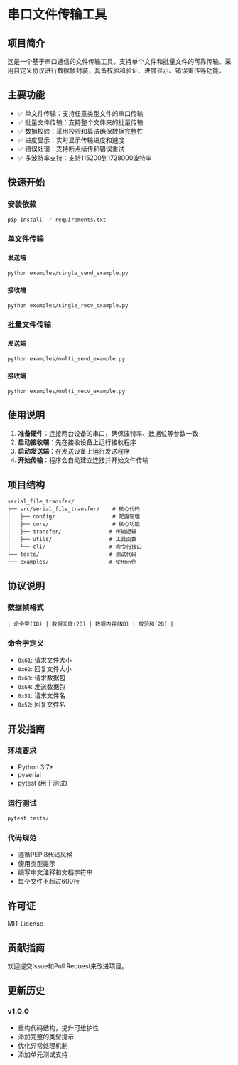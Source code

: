 # 串口文件传输工具

## 项目简介

这是一个基于串口通信的文件传输工具，支持单个文件和批量文件的可靠传输。采用自定义协议进行数据帧封装，具备校验和验证、进度显示、错误重传等功能。

## 主要功能

- ✅ 单文件传输：支持任意类型文件的串口传输
- ✅ 批量文件传输：支持整个文件夹的批量传输
- ✅ 数据校验：采用校验和算法确保数据完整性
- ✅ 进度显示：实时显示传输进度和速度
- ✅ 错误处理：支持断点续传和错误重试
- ✅ 多波特率支持：支持115200到1728000波特率

## 快速开始

### 安装依赖

```bash
pip install -r requirements.txt
```

### 单文件传输

#### 发送端

```bash
python examples/single_send_example.py
```

#### 接收端

```bash
python examples/single_recv_example.py
```

### 批量文件传输

#### 发送端

```bash
python examples/multi_send_example.py
```

#### 接收端

```bash
python examples/multi_recv_example.py
```

## 使用说明

1. **准备硬件**：连接两台设备的串口，确保波特率、数据位等参数一致
2. **启动接收端**：先在接收设备上运行接收程序
3. **启动发送端**：在发送设备上运行发送程序
4. **开始传输**：程序会自动建立连接并开始文件传输

## 项目结构

```
serial_file_transfer/
├── src/serial_file_transfer/    # 核心代码
│   ├── config/                  # 配置管理
│   ├── core/                    # 核心功能
│   ├── transfer/               # 传输逻辑
│   ├── utils/                  # 工具函数
│   └── cli/                    # 命令行接口
├── tests/                      # 测试代码
└── examples/                   # 使用示例
```

## 协议说明

### 数据帧格式

```
| 命令字(1B) | 数据长度(2B) | 数据内容(NB) | 校验和(2B) |
```

### 命令字定义

- `0x61`: 请求文件大小
- `0x62`: 回复文件大小
- `0x63`: 请求数据包
- `0x64`: 发送数据包
- `0x51`: 请求文件名
- `0x52`: 回复文件名

## 开发指南

### 环境要求

- Python 3.7+
- pyserial
- pytest (用于测试)

### 运行测试

```bash
pytest tests/
```

### 代码规范

- 遵循PEP 8代码风格
- 使用类型提示
- 编写中文注释和文档字符串
- 每个文件不超过600行

## 许可证

MIT License

## 贡献指南

欢迎提交Issue和Pull Request来改进项目。

## 更新历史

### v1.0.0

- 重构代码结构，提升可维护性
- 添加完整的类型提示
- 优化异常处理机制
- 添加单元测试支持
